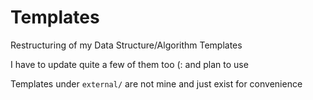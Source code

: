 # Templates

Restructuring of my Data Structure/Algorithm Templates

I have to update quite a few of them too (: and plan to use 

Templates under `external/` are not mine and just exist for convenience
